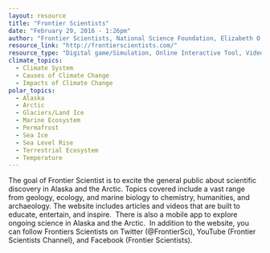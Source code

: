 ```yaml
---
layout: resource
title: "Frontier Scientists"
date: "February 29, 2016 - 1:26pm"
author: "Frontier Scientists, National Science Foundation, Elizabeth O'Connell"
resource_link: "http://frontierscientists.com/"
resource_type: "Digital game/Simulation, Online Interactive Tool, Video/Visualization, Curriculum, Website, Publication"
climate_topics:
  - Climate System
  - Causes of Climate Change
  - Impacts of Climate Change
polar_topics:
  - Alaska
  - Arctic
  - Glaciers/Land Ice
  - Marine Ecosystem
  - Permafrost
  - Sea Ice
  - Sea Level Rise
  - Terrestrial Ecosystem
  - Temperature
---
```


The goal of Frontier Scientist is to excite the general public about scientific discovery in Alaska and the Arctic. Topics covered include a vast range from geology, ecology, and marine biology to chemistry, humanities, and archaeology. The website includes articles and videos that are built to educate, entertain, and inspire.  There is also a mobile app to explore ongoing science in Alaska and the Arctic.  In addition to the website, you can follow Frontiers Scientists on Twitter (@FrontierSci), YouTube (Frontier Scientists Channel), and Facebook (Frontier Scientists).